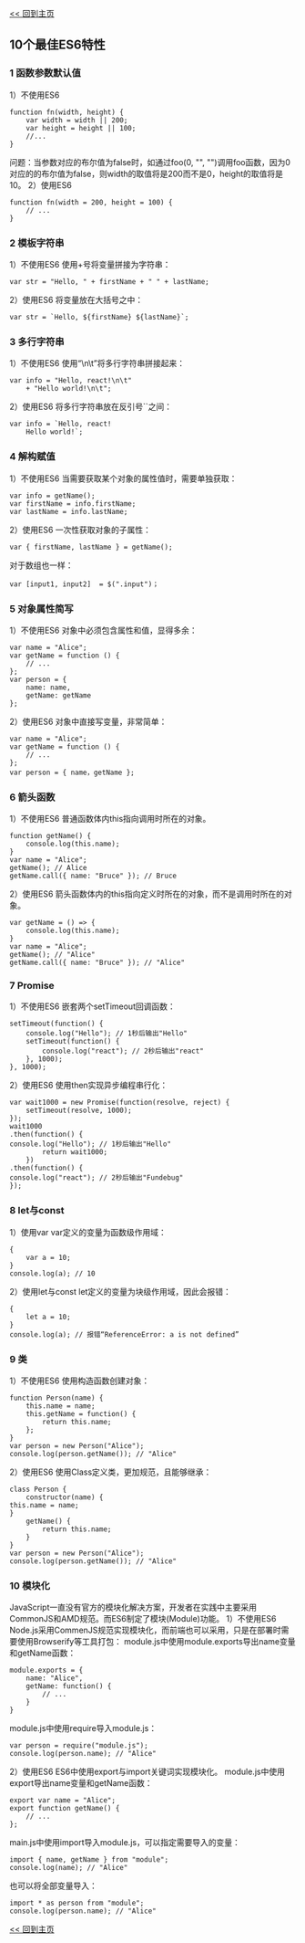 [<< 回到主页](http://suzy1993.github.io/misszy/)

## 10个最佳ES6特性

### 1 函数参数默认值
1）不使用ES6
```
function fn(width, height) {
    var width = width || 200;
    var height = height || 100;
    //...
}
```
问题：当参数对应的布尔值为false时，如通过foo(0, "", "")调用foo函数，因为0对应的的布尔值为false，则width的取值将是200而不是0，height的取值将是10。
2）使用ES6
```
function fn(width = 200, height = 100) {
    // ...
}
```

### 2 模板字符串
1）不使用ES6
使用+号将变量拼接为字符串：
```
var str = "Hello, " + firstName + " " + lastName;
```
2）使用ES6
将变量放在大括号之中：
```
var str = `Hello, ${firstName} ${lastName}`;
```

### 3 多行字符串
1）不使用ES6
使用“\n\t”将多行字符串拼接起来：
```
var info = "Hello, react!\n\t"
    + "Hello world!\n\t";
```
2）使用ES6
将多行字符串放在反引号``之间：
```
var info = `Hello, react!
    Hello world!`;
```

### 4 解构赋值
1）不使用ES6
当需要获取某个对象的属性值时，需要单独获取：
```
var info = getName();
var firstName = info.firstName;
var lastName = info.lastName;
```
2）使用ES6
一次性获取对象的子属性：
```
var { firstName, lastName } = getName();
```
对于数组也一样：
```
var [input1, input2]  = $(".input")；
```

### 5 对象属性简写
1）不使用ES6
对象中必须包含属性和值，显得多余：
```
var name = "Alice";
var getName = function () {
    // ...
};
var person = {
    name: name,
    getName: getName
};
```
2）使用ES6
对象中直接写变量，非常简单：
```
var name = "Alice";
var getName = function () {
    // ...
};
var person = { name，getName };
```

### 6 箭头函数
1）不使用ES6
普通函数体内this指向调用时所在的对象。
```
function getName() {
    console.log(this.name);
}
var name = "Alice";
getName(); // Alice
getName.call({ name: "Bruce" }); // Bruce
```
2）使用ES6
箭头函数体内的this指向定义时所在的对象，而不是调用时所在的对象。
```
var getName = () => {
    console.log(this.name);
}
var name = "Alice";
getName(); // "Alice"
getName.call({ name: "Bruce" }); // "Alice"
```

### 7 Promise
1）不使用ES6
嵌套两个setTimeout回调函数：
```
setTimeout(function() {
    console.log("Hello"); // 1秒后输出"Hello"
    setTimeout(function() {
        console.log("react"); // 2秒后输出"react"
    }, 1000);
}, 1000);
```
2）使用ES6
使用then实现异步编程串行化：
```
var wait1000 = new Promise(function(resolve, reject) {
    setTimeout(resolve, 1000);
});
wait1000
.then(function() {
console.log("Hello"); // 1秒后输出"Hello"
        return wait1000;
    })
.then(function() {
console.log("react"); // 2秒后输出"Fundebug"
});
```

### 8 let与const
1）使用var
var定义的变量为函数级作用域：
```
{
    var a = 10;
}
console.log(a); // 10
```
2）使用let与const
let定义的变量为块级作用域，因此会报错：
```
{
    let a = 10;
}
console.log(a); // 报错“ReferenceError: a is not defined”
```

### 9 类
1）不使用ES6
使用构造函数创建对象：
```
function Person(name) {
    this.name = name;
    this.getName = function() {
        return this.name;
    };
}
var person = new Person("Alice");
console.log(person.getName()); // "Alice"
```
2）使用ES6
使用Class定义类，更加规范，且能够继承：
```
class Person {
    constructor(name) {
this.name = name;
}
    getName() {
        return this.name;
    }
}
var person = new Person("Alice");
console.log(person.getName()); // "Alice"
```

### 10 模块化
JavaScript一直没有官方的模块化解决方案，开发者在实践中主要采用CommonJS和AMD规范。而ES6制定了模块(Module)功能。
1）不使用ES6
Node.js采用CommenJS规范实现模块化，而前端也可以采用，只是在部署时需要使用Browserify等工具打包：
module.js中使用module.exports导出name变量和getName函数：
```
module.exports = {
    name: "Alice",
    getName: function() {
        // ...
    }
}
```
module.js中使用require导入module.js：
```
var person = require("module.js");
console.log(person.name); // "Alice"
```
2）使用ES6
ES6中使用export与import关键词实现模块化。
module.js中使用export导出name变量和getName函数：
```
export var name = "Alice";
export function getName() {
    // ...
};
```
main.js中使用import导入module.js，可以指定需要导入的变量：
```
import { name, getName } from "module";
console.log(name); // "Alice"
```
也可以将全部变量导入：
```
import * as person from "module";
console.log(person.name); // "Alice"
```

[<< 回到主页](http://suzy1993.github.io/misszy/)
